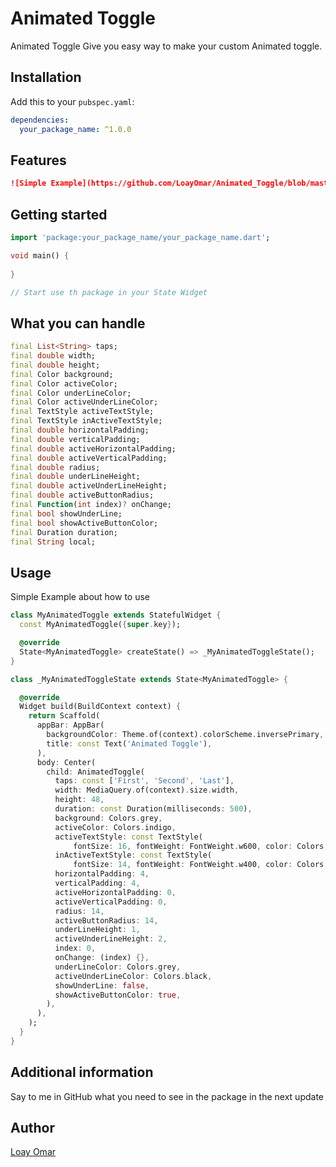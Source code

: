 # Animated Toggle

Animated Toggle Give you easy way to make your custom Animated toggle.

## Installation

Add this to your `pubspec.yaml`:

```yaml
dependencies:
  your_package_name: ^1.0.0
  ```

## Features

```markdown
![Simple Example](https://github.com/LoayOmar/Animated_Toggle/blob/master/assets/images/animated_toggle.png)
```

## Getting started

```dart
import 'package:your_package_name/your_package_name.dart';

void main() {
  
}

// Start use th package in your State Widget
  ```

## What you can handle

```dart
final List<String> taps;
final double width;
final double height;
final Color background;
final Color activeColor;
final Color underLineColor;
final Color activeUnderLineColor;
final TextStyle activeTextStyle;
final TextStyle inActiveTextStyle;
final double horizontalPadding;
final double verticalPadding;
final double activeHorizontalPadding;
final double activeVerticalPadding;
final double radius;
final double underLineHeight;
final double activeUnderLineHeight;
final double activeButtonRadius;
final Function(int index)? onChange;
final bool showUnderLine;
final bool showActiveButtonColor;
final Duration duration;
final String local;
```

## Usage
Simple Example about how to use

```dart
class MyAnimatedToggle extends StatefulWidget {
  const MyAnimatedToggle({super.key});

  @override
  State<MyAnimatedToggle> createState() => _MyAnimatedToggleState();
}

class _MyAnimatedToggleState extends State<MyAnimatedToggle> {

  @override
  Widget build(BuildContext context) {
    return Scaffold(
      appBar: AppBar(
        backgroundColor: Theme.of(context).colorScheme.inversePrimary,
        title: const Text('Animated Toggle'),
      ),
      body: Center(
        child: AnimatedToggle(
          taps: const ['First', 'Second', 'Last'],
          width: MediaQuery.of(context).size.width,
          height: 48,
          duration: const Duration(milliseconds: 500),
          background: Colors.grey,
          activeColor: Colors.indigo,
          activeTextStyle: const TextStyle(
              fontSize: 16, fontWeight: FontWeight.w600, color: Colors.white),
          inActiveTextStyle: const TextStyle(
              fontSize: 14, fontWeight: FontWeight.w400, color: Colors.indigo),
          horizontalPadding: 4,
          verticalPadding: 4,
          activeHorizontalPadding: 0,
          activeVerticalPadding: 0,
          radius: 14,
          activeButtonRadius: 14,
          underLineHeight: 1,
          activeUnderLineHeight: 2,
          index: 0,
          onChange: (index) {},
          underLineColor: Colors.grey,
          activeUnderLineColor: Colors.black,
          showUnderLine: false,
          showActiveButtonColor: true,
        ),
      ),
    );
  }
}

```

## Additional information

Say to me in GitHub what you need to see in the package in the next update

## Author

[Loay Omar](https://github.com/LoayOmar)